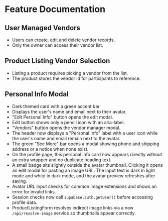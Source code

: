 # Feature Documentation

## User Managed Vendors
- Users can create, edit and delete vendor records.
- Only the owner can access their vendor list.

## Product Listing Vendor Selection
- Listing a product requires picking a vendor from the list.
- The product stores the vendor id for participants to reference.

## Personal Info Modal
- Dark themed card with a green accent bar.
- Displays the user's name and email next to their avatar.
- "Edit Personal Info" button opens the edit modal.
- Edit button shows only a pencil icon with an aria-label.
- "Vendors" button opens the vendor manager modal.
- The header now displays a "Personal Info" label with a user icon while the user's name and email remain next to the avatar.
- The green "See More" bar opens a modal showing phone and shipping address or a notice when none exist.
 - On the profile page, this personal info card now appears directly without an extra wrapper and no duplicate heading text.
 - A small badge sits slightly outside the avatar thumbnail. Clicking it opens an edit modal for pasting an image URL. The input text is dark in light mode and white in dark mode, and the avatar preview refreshes after saving.
  - Avatar URL input checks for common image extensions and shows an error for invalid links.
  - Session checks now call `supabase.auth.getUser()` before accessing profile data.
  - ProductListingForm resolves indirect image links via a new `/api/resolve-image` service so thumbnails appear correctly.
